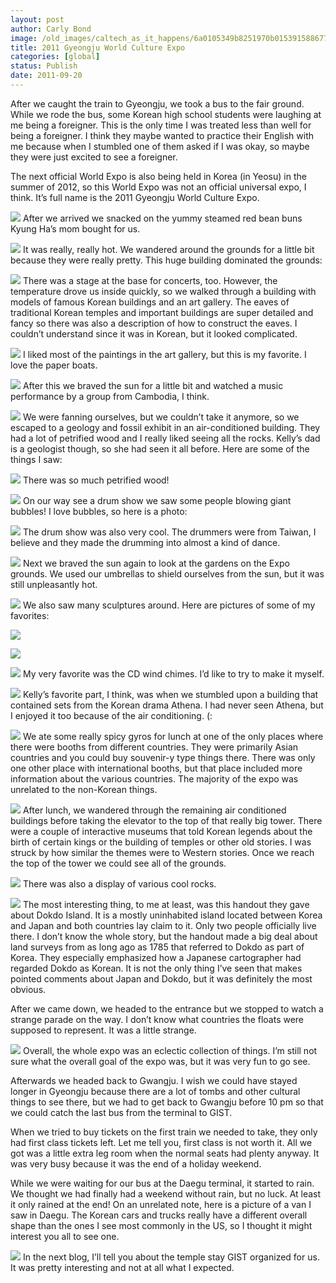 ```yaml
---
layout: post
author: Carly Bond
image: /old_images/caltech_as_it_happens/6a0105349b8251970b015391588677970b.jpg
title: 2011 Gyeongju World Culture Expo
categories: [global]
status: Publish
date: 2011-09-20
---
```


After we caught the train to Gyeongju, we took a bus to the fair ground. While we rode the bus, some Korean high school students were laughing at me being a foreigner. This is the only time I was treated less than well for being a foreigner. I think they maybe wanted to practice their English with me because when I stumbled one of them asked if I was okay, so maybe they were just excited to see a foreigner.

The next official World Expo is also being held in Korea (in Yeosu) in the summer of 2012, so this World Expo was not an official universal expo, I think. It’s full name is the 2011 Gyeongju World Culture Expo.


![](/old_images/caltech_as_it_happens/6a0105349b8251970b015391588a72970b.jpg)
After we arrived we snacked on the yummy steamed red bean buns Kyung Ha’s mom bought for us.


![](/old_images/caltech_as_it_happens/6a0105349b8251970b0154352c0efb970c.jpg)
It was really, really hot. We wandered around the grounds for a little bit because they were really pretty. This huge building dominated the grounds:


![](/old_images/caltech_as_it_happens/6a0105349b8251970b0154352c11ed970c.jpg)
There was a stage at the base for concerts, too. However, the temperature drove us inside quickly, so we walked through a building with models of famous Korean buildings and an art gallery. The eaves of traditional Korean temples and important buildings are super detailed and fancy so there was also a description of how to construct the eaves. I couldn’t understand since it was in Korean, but it looked complicated.


![](/old_images/caltech_as_it_happens/6a0105349b8251970b015391589552970b.jpg)
I liked most of the paintings in the art gallery, but this is my favorite. I love the paper boats.


![](/old_images/caltech_as_it_happens/6a0105349b8251970b015391589e8a970b.jpg)
After this we braved the sun for a little bit and watched a music performance by a group from Cambodia, I think.


![](/old_images/caltech_as_it_happens/6a0105349b8251970b0154352c2038970c.jpg)
We were fanning ourselves, but we couldn’t take it anymore, so we escaped to a geology and fossil exhibit in an air-conditioned building. They had a lot of petrified wood and I really liked seeing all the rocks. Kelly’s dad is a geologist though, so she had seen it all before. Here are some of the things I saw:


![](/old_images/caltech_as_it_happens/6a0105349b8251970b0154352c3e67970c.jpg)
There was so much petrified wood!


![](/old_images/caltech_as_it_happens/6a0105349b8251970b014e8b4c8c88970d.jpg)
On our way see a drum show we saw some people blowing giant bubbles! I love bubbles, so here is a photo:


![](/old_images/caltech_as_it_happens/6a0105349b8251970b01539158c930970b.jpg)
The drum show was also very cool. The drummers were from Taiwan, I believe and they made the drumming into almost a kind of dance.


![](/old_images/caltech_as_it_happens/6a0105349b8251970b0154352c4f32970c.jpg)
Next we braved the sun again to look at the gardens on the Expo grounds. We used our umbrellas to shield ourselves from the sun, but it was still unpleasantly hot.


![](/old_images/caltech_as_it_happens/6a0105349b8251970b01539158d45d970b.jpg)
We also saw many sculptures around. Here are pictures of some of my favorites:


![](/old_images/caltech_as_it_happens/6a0105349b8251970b014e8b4cabd0970d.jpg)

![](/old_images/caltech_as_it_happens/6a0105349b8251970b014e8b4cade2970d.jpg)

![](/old_images/caltech_as_it_happens/6a0105349b8251970b014e8b4cb19e970d.jpg)
My very favorite was the CD wind chimes. I’d like to try to make it myself.


![](/old_images/caltech_as_it_happens/6a0105349b8251970b0154352c6e5f970c.jpg)
Kelly’s favorite part, I think, was when we stumbled upon a building that contained sets from the Korean drama Athena. I had never seen Athena, but I enjoyed it too because of the air conditioning. (:


![](/old_images/caltech_as_it_happens/6a0105349b8251970b014e8b4d82cb970d.jpg)
We ate some really spicy gyros for lunch at one of the only places where there were booths from different countries. They were primarily Asian countries and you could buy souvenir-y type things there. There was only one other place with international booths, but that place included more information about the various countries. The majority of the expo was unrelated to the non-Korean things.


![](/old_images/caltech_as_it_happens/6a0105349b8251970b014e8b4cba62970d.jpg)
After lunch, we wandered through the remaining air conditioned buildings before taking the elevator to the top of that really big tower. There were a couple of interactive museums that told Korean legends about the birth of certain kings or the building of temples or other old stories. I was struck by how similar the themes were to Western stories. Once we reach the top of the tower we could see all of the grounds.


![](/old_images/caltech_as_it_happens/6a0105349b8251970b014e8b4cbc84970d.jpg)
There was also a display of various cool rocks.


![](/old_images/caltech_as_it_happens/6a0105349b8251970b014e8b4cbea6970d.jpg)
The most interesting thing, to me at least, was this handout they gave about Dokdo Island. It is a mostly uninhabited island located between Korea and Japan and both countries lay claim to it. Only two people officially live there. I don’t know the whole story, but the handout made a big deal about land surveys from as long ago as 1785 that referred to Dokdo as part of Korea. They especially emphasized how a Japanese cartographer had regarded Dokdo as Korean. It is not the only thing I’ve seen that makes pointed comments about Japan and Dokdo, but it was definitely the most obvious.

After we came down, we headed to the entrance but we stopped to watch a strange parade on the way. I don’t know what countries the floats were supposed to represent. It was a little strange.


![](/old_images/caltech_as_it_happens/6a0105349b8251970b0153915900f7970b.jpg)
Overall, the whole expo was an eclectic collection of things. I’m still not sure what the overall goal of the expo was, but it was very fun to go see.

Afterwards we headed back to Gwangju. I wish we could have stayed longer in Gyeongju because there are a lot of tombs and other cultural things to see there, but we had to get back to Gwangju before 10 pm so that we could catch the last bus from the terminal to GIST.

When we tried to buy tickets on the first train we needed to take, they only had first class tickets left. Let me tell you, first class is not worth it. All we got was a little extra leg room when the normal seats had plenty anyway. It was very busy because it was the end of a holiday weekend.

While we were waiting for our bus at the Daegu terminal, it started to rain. We thought we had finally had a weekend without rain, but no luck. At least it only rained at the end!
On an unrelated note, here is a picture of a van I saw in Daegu. The Korean cars and trucks really have a different overall shape than the ones I see most commonly in the US, so I thought it might interest you all to see one.


![](/old_images/caltech_as_it_happens/6a0105349b8251970b0154352c836d970c.jpg)
In the next blog, I’ll tell you about the temple stay GIST organized for us. It was pretty interesting and not at all what I expected.

